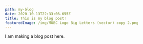 ```yaml
---
path: my-blog
date: 2020-10-13T22:33:03.655Z
title: This is my blog post!
featuredImage: /img/MUBC Logo Big Letters (vector) copy 2.png
---
```

I am making a blog post here.
